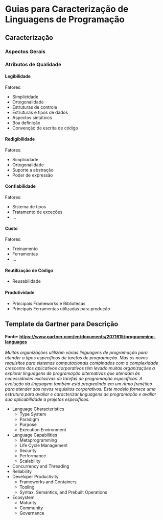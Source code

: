 # Guias para Caracterização de Linguagens de Programação

## Caracterização

### Aspectos Gerais

### Atributos de Qualidade

#### Legibilidade

Fatores:
- Simplicidade
- Ortogonalidade
- Estruturas de controle
- Estruturas e tipos de dados
- Aspectos sintáticos
- Boa definição
- Convenção de escrita de código

#### Redigibilidade

Fatores:

+ Simplicidade
+ Ortogonalidade
+ Suporte a abstração
+ Poder de expressão

#### Confiabilidade

Fatores:
+ Sistema de tipos
+ Tratamento de exceções
+ ...

#### Custo

Fatores:
+ Treinamento
+ Ferramentas
+ ...

#### Reutilização de Código
+ Reusabilidade

#### Produtividade
+ Principais Frameworks e Bibliotecas
+ Principais Ferramentas utilizadas para produção

## Template da Gartner para Descrição
#### Fonte: https://www.gartner.com/en/documents/2071615/programming-languages

<!-- Original: _Many organizations leverage multiple programming languages in order to address specific types of programming tasks. 
But new application requirements combined with the increasing complexity of enterprise applications are prompting many organizations 
to explore alternative programming languages that address the unique needs of specific programming tasks. 
Language evolution is also progressing at a frantic pace to address new enterprise requirements. 
This template provides a framework for assessing and characterizing programming languages 
and assessing their applicability to specific projects._
-->
_Muitas organizações utilizam várias linguagens de programação para atender a tipos específicos de tarefas de programação. 
Mas os novos requisitos para sistemas computacionais combinados com a complexidade crescente dos aplicativos corporativos 
têm levado muitas organizações a explorar linguagens de programação alternativas que atendam às necessidades exclusivas 
de tarefas de programação específicas. 
A evolução da linguagem também está progredindo em um ritmo frenético para atender aos novos requisitos corporativos. 
Este modelo fornece uma estrutura para avaliar e caracterizar linguagens de programação 
e avaliar sua aplicabilidade a projetos específicos._

+ Language Characteristics
  + Type System
  + Paradigm
  + Purpose
  + Execution Environment
+ Language Capabilities
  + Metaprogramming
  + Life Cycle Management
  + Security
  + Performance
  + Scalability
+ Concurrency and Threading
+ Reliability
+ Developer Productivity
  + Frameworks and Containers
  + Tooling
  + Syntax, Semantics, and Prebuilt Operations
+ Ecosystem
  + Maturity
  + Community
  + Governance
